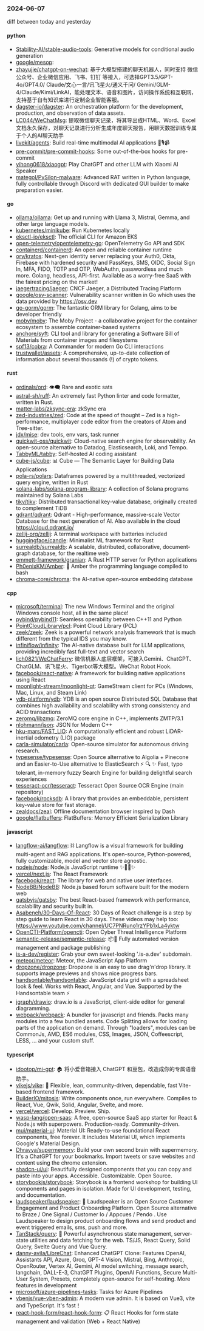 ### 2024-06-07
diff between today and yesterday

#### python
* [Stability-AI/stable-audio-tools](https://github.com/Stability-AI/stable-audio-tools): Generative models for conditional audio generation
* [google/mesop](https://github.com/google/mesop): 
* [zhayujie/chatgpt-on-wechat](https://github.com/zhayujie/chatgpt-on-wechat): 基于大模型搭建的聊天机器人，同时支持 微信公众号、企业微信应用、飞书、钉钉 等接入，可选择GPT3.5/GPT-4o/GPT4.0/ Claude/文心一言/讯飞星火/通义千问/ Gemini/GLM-4/Claude/Kimi/LinkAI，能处理文本、语音和图片，访问操作系统和互联网，支持基于自有知识库进行定制企业智能客服。
* [dagster-io/dagster](https://github.com/dagster-io/dagster): An orchestration platform for the development, production, and observation of data assets.
* [LC044/WeChatMsg](https://github.com/LC044/WeChatMsg): 提取微信聊天记录，将其导出成HTML、Word、Excel文档永久保存，对聊天记录进行分析生成年度聊天报告，用聊天数据训练专属于个人的AI聊天助手
* [livekit/agents](https://github.com/livekit/agents): Build real-time multimodal AI applications 🤖🎙️📹
* [pre-commit/pre-commit-hooks](https://github.com/pre-commit/pre-commit-hooks): Some out-of-the-box hooks for pre-commit
* [yihong0618/xiaogpt](https://github.com/yihong0618/xiaogpt): Play ChatGPT and other LLM with Xiaomi AI Speaker
* [mategol/PySilon-malware](https://github.com/mategol/PySilon-malware): Advanced RAT written in Python language, fully controllable through Discord with dedicated GUI builder to make preparation easier.

#### go
* [ollama/ollama](https://github.com/ollama/ollama): Get up and running with Llama 3, Mistral, Gemma, and other large language models.
* [kubernetes/minikube](https://github.com/kubernetes/minikube): Run Kubernetes locally
* [eksctl-io/eksctl](https://github.com/eksctl-io/eksctl): The official CLI for Amazon EKS
* [open-telemetry/opentelemetry-go](https://github.com/open-telemetry/opentelemetry-go): OpenTelemetry Go API and SDK
* [containerd/containerd](https://github.com/containerd/containerd): An open and reliable container runtime
* [ory/kratos](https://github.com/ory/kratos): Next-gen identity server replacing your Auth0, Okta, Firebase with hardened security and PassKeys, SMS, OIDC, Social Sign In, MFA, FIDO, TOTP and OTP, WebAuthn, passwordless and much more. Golang, headless, API-first. Available as a worry-free SaaS with the fairest pricing on the market!
* [jaegertracing/jaeger](https://github.com/jaegertracing/jaeger): CNCF Jaeger, a Distributed Tracing Platform
* [google/osv-scanner](https://github.com/google/osv-scanner): Vulnerability scanner written in Go which uses the data provided by https://osv.dev
* [go-gorm/gorm](https://github.com/go-gorm/gorm): The fantastic ORM library for Golang, aims to be developer friendly
* [moby/moby](https://github.com/moby/moby): The Moby Project - a collaborative project for the container ecosystem to assemble container-based systems
* [anchore/syft](https://github.com/anchore/syft): CLI tool and library for generating a Software Bill of Materials from container images and filesystems
* [spf13/cobra](https://github.com/spf13/cobra): A Commander for modern Go CLI interactions
* [trustwallet/assets](https://github.com/trustwallet/assets): A comprehensive, up-to-date collection of information about several thousands (!) of crypto tokens.

#### rust
* [ordinals/ord](https://github.com/ordinals/ord): 👁‍🗨 Rare and exotic sats
* [astral-sh/ruff](https://github.com/astral-sh/ruff): An extremely fast Python linter and code formatter, written in Rust.
* [matter-labs/zksync-era](https://github.com/matter-labs/zksync-era): zkSync era
* [zed-industries/zed](https://github.com/zed-industries/zed): Code at the speed of thought – Zed is a high-performance, multiplayer code editor from the creators of Atom and Tree-sitter.
* [jdx/mise](https://github.com/jdx/mise): dev tools, env vars, task runner
* [quickwit-oss/quickwit](https://github.com/quickwit-oss/quickwit): Cloud-native search engine for observability. An open-source alternative to Datadog, Elasticsearch, Loki, and Tempo.
* [TabbyML/tabby](https://github.com/TabbyML/tabby): Self-hosted AI coding assistant
* [cube-js/cube](https://github.com/cube-js/cube): 📊 Cube — The Semantic Layer for Building Data Applications
* [pola-rs/polars](https://github.com/pola-rs/polars): Dataframes powered by a multithreaded, vectorized query engine, written in Rust
* [solana-labs/solana-program-library](https://github.com/solana-labs/solana-program-library): A collection of Solana programs maintained by Solana Labs
* [tikv/tikv](https://github.com/tikv/tikv): Distributed transactional key-value database, originally created to complement TiDB
* [qdrant/qdrant](https://github.com/qdrant/qdrant): Qdrant - High-performance, massive-scale Vector Database for the next generation of AI. Also available in the cloud https://cloud.qdrant.io/
* [zellij-org/zellij](https://github.com/zellij-org/zellij): A terminal workspace with batteries included
* [huggingface/candle](https://github.com/huggingface/candle): Minimalist ML framework for Rust
* [surrealdb/surrealdb](https://github.com/surrealdb/surrealdb): A scalable, distributed, collaborative, document-graph database, for the realtime web
* [emmett-framework/granian](https://github.com/emmett-framework/granian): A Rust HTTP server for Python applications
* [Ph0enixKM/Amber](https://github.com/Ph0enixKM/Amber): 💎 Amber the programming language compiled to bash
* [chroma-core/chroma](https://github.com/chroma-core/chroma): the AI-native open-source embedding database

#### cpp
* [microsoft/terminal](https://github.com/microsoft/terminal): The new Windows Terminal and the original Windows console host, all in the same place!
* [pybind/pybind11](https://github.com/pybind/pybind11): Seamless operability between C++11 and Python
* [PointCloudLibrary/pcl](https://github.com/PointCloudLibrary/pcl): Point Cloud Library (PCL)
* [zeek/zeek](https://github.com/zeek/zeek): Zeek is a powerful network analysis framework that is much different from the typical IDS you may know.
* [infiniflow/infinity](https://github.com/infiniflow/infinity): The AI-native database built for LLM applications, providing incredibly fast full-text and vector search
* [lich0821/WeChatFerry](https://github.com/lich0821/WeChatFerry): 微信机器人底层框架，可接入Gemini、ChatGPT、ChatGLM、讯飞星火、Tigerbot等大模型。WeChat Robot Hook.
* [facebook/react-native](https://github.com/facebook/react-native): A framework for building native applications using React
* [moonlight-stream/moonlight-qt](https://github.com/moonlight-stream/moonlight-qt): GameStream client for PCs (Windows, Mac, Linux, and Steam Link)
* [ydb-platform/ydb](https://github.com/ydb-platform/ydb): YDB is an open source Distributed SQL Database that combines high availability and scalability with strong consistency and ACID transactions
* [zeromq/libzmq](https://github.com/zeromq/libzmq): ZeroMQ core engine in C++, implements ZMTP/3.1
* [nlohmann/json](https://github.com/nlohmann/json): JSON for Modern C++
* [hku-mars/FAST_LIO](https://github.com/hku-mars/FAST_LIO): A computationally efficient and robust LiDAR-inertial odometry (LIO) package
* [carla-simulator/carla](https://github.com/carla-simulator/carla): Open-source simulator for autonomous driving research.
* [typesense/typesense](https://github.com/typesense/typesense): Open Source alternative to Algolia + Pinecone and an Easier-to-Use alternative to ElasticSearch ⚡ 🔍 ✨ Fast, typo tolerant, in-memory fuzzy Search Engine for building delightful search experiences
* [tesseract-ocr/tesseract](https://github.com/tesseract-ocr/tesseract): Tesseract Open Source OCR Engine (main repository)
* [facebook/rocksdb](https://github.com/facebook/rocksdb): A library that provides an embeddable, persistent key-value store for fast storage.
* [zealdocs/zeal](https://github.com/zealdocs/zeal): Offline documentation browser inspired by Dash
* [google/flatbuffers](https://github.com/google/flatbuffers): FlatBuffers: Memory Efficient Serialization Library

#### javascript
* [langflow-ai/langflow](https://github.com/langflow-ai/langflow): ⛓️ Langflow is a visual framework for building multi-agent and RAG applications. It's open-source, Python-powered, fully customizable, model and vector store agnostic.
* [nodejs/node](https://github.com/nodejs/node): Node.js JavaScript runtime ✨🐢🚀✨
* [vercel/next.js](https://github.com/vercel/next.js): The React Framework
* [facebook/react](https://github.com/facebook/react): The library for web and native user interfaces.
* [NodeBB/NodeBB](https://github.com/NodeBB/NodeBB): Node.js based forum software built for the modern web
* [gatsbyjs/gatsby](https://github.com/gatsbyjs/gatsby): The best React-based framework with performance, scalability and security built in.
* [Asabeneh/30-Days-Of-React](https://github.com/Asabeneh/30-Days-Of-React): 30 Days of React challenge is a step by step guide to learn React in 30 days. These videos may help too: https://www.youtube.com/channel/UC7PNRuno1rzYPb1xLa4yktw
* [OpenCTI-Platform/opencti](https://github.com/OpenCTI-Platform/opencti): Open Cyber Threat Intelligence Platform
* [semantic-release/semantic-release](https://github.com/semantic-release/semantic-release): 📦🚀 Fully automated version management and package publishing
* [is-a-dev/register](https://github.com/is-a-dev/register): Grab your own sweet-looking '.is-a.dev' subdomain.
* [meteor/meteor](https://github.com/meteor/meteor): Meteor, the JavaScript App Platform
* [dropzone/dropzone](https://github.com/dropzone/dropzone): Dropzone is an easy to use drag'n'drop library. It supports image previews and shows nice progress bars.
* [handsontable/handsontable](https://github.com/handsontable/handsontable): JavaScript data grid with a spreadsheet look & feel. Works with React, Angular, and Vue. Supported by the Handsontable team ⚡
* [jgraph/drawio](https://github.com/jgraph/drawio): draw.io is a JavaScript, client-side editor for general diagramming.
* [webpack/webpack](https://github.com/webpack/webpack): A bundler for javascript and friends. Packs many modules into a few bundled assets. Code Splitting allows for loading parts of the application on demand. Through "loaders", modules can be CommonJs, AMD, ES6 modules, CSS, Images, JSON, Coffeescript, LESS, ... and your custom stuff.

#### typescript
* [idootop/mi-gpt](https://github.com/idootop/mi-gpt): 🏠 将小爱音箱接入 ChatGPT 和豆包，改造成你的专属语音助手。
* [vikejs/vike](https://github.com/vikejs/vike): 🔨 Flexible, lean, community-driven, dependable, fast Vite-based frontend framework.
* [BuilderIO/mitosis](https://github.com/BuilderIO/mitosis): Write components once, run everywhere. Compiles to React, Vue, Qwik, Solid, Angular, Svelte, and more.
* [vercel/vercel](https://github.com/vercel/vercel): Develop. Preview. Ship.
* [wasp-lang/open-saas](https://github.com/wasp-lang/open-saas): A free, open-source SaaS app starter for React & Node.js with superpowers. Production-ready. Community-driven.
* [mui/material-ui](https://github.com/mui/material-ui): Material UI: Ready-to-use foundational React components, free forever. It includes Material UI, which implements Google's Material Design.
* [Dhravya/supermemory](https://github.com/Dhravya/supermemory): Build your own second brain with supermemory. It's a ChatGPT for your bookmarks. Import tweets or save websites and content using the chrome extension.
* [shadcn-ui/ui](https://github.com/shadcn-ui/ui): Beautifully designed components that you can copy and paste into your apps. Accessible. Customizable. Open Source.
* [storybookjs/storybook](https://github.com/storybookjs/storybook): Storybook is a frontend workshop for building UI components and pages in isolation. Made for UI development, testing, and documentation.
* [laudspeaker/laudspeaker](https://github.com/laudspeaker/laudspeaker): 📢 Laudspeaker is an Open Source Customer Engagement and Product Onboarding Platform. Open Source alternative to Braze / One Signal / Customer Io / Appcues / Pendo . Use Laudspeaker to design product onboarding flows and send product and event triggered emails, sms, push and more.
* [TanStack/query](https://github.com/TanStack/query): 🤖 Powerful asynchronous state management, server-state utilities and data fetching for the web. TS/JS, React Query, Solid Query, Svelte Query and Vue Query.
* [danny-avila/LibreChat](https://github.com/danny-avila/LibreChat): Enhanced ChatGPT Clone: Features OpenAI, Assistants API, Azure, Groq, GPT-4 Vision, Mistral, Bing, Anthropic, OpenRouter, Vertex AI, Gemini, AI model switching, message search, langchain, DALL-E-3, ChatGPT Plugins, OpenAI Functions, Secure Multi-User System, Presets, completely open-source for self-hosting. More features in development
* [microsoft/azure-pipelines-tasks](https://github.com/microsoft/azure-pipelines-tasks): Tasks for Azure Pipelines
* [vbenjs/vue-vben-admin](https://github.com/vbenjs/vue-vben-admin): A modern vue admin. It is based on Vue3, vite and TypeScript. It's fast！
* [react-hook-form/react-hook-form](https://github.com/react-hook-form/react-hook-form): 📋 React Hooks for form state management and validation (Web + React Native)
